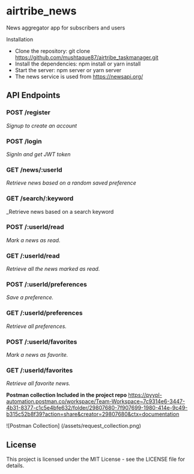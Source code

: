# airtribe_news

News aggregator app for subscribers and users

Installation

- Clone the repository: git clone https://github.com/mushtaque87/airtribe_taskmanager.git
- Install the dependencies: npm install or yarn install
- Start the server: npm server or yarn server
- The news service is used from https://newsapi.org/

## API Endpoints

### POST /register

_Signup to create an account_

### POST /login

_SignIn and get JWT token_

### GET /news/:userId

_Retrieve news based on a random saved preference_

### GET /search/:keyword

\_Retrieve news based on a search keyword

### POST /:userId/read

_Mark a news as read._

### GET /:userId/read

_Retrieve all the news marked as read._

### POST /:userId/preferences

_Save a preference._

### GET /:userId/preferences

_Retrieve all preferences._

### POST /:userId/favorites

_Mark a news as favorite._

### GET /:userId/favorites

_Retrieve all favorite news._

**Postman collection Included in the project repo**
https://pyypl-automation.postman.co/workspace/Team-Workspace~7c9314e6-3447-4b31-8377-c1c5e4bfe632/folder/29807680-7f907699-1980-414e-9c49-b315c52b8f39?action=share&creator=29807680&ctx=documentation

![Postman Collection]
(/assets/request_collection.png)

## License

This project is licensed under the MIT License - see the LICENSE file for details.
